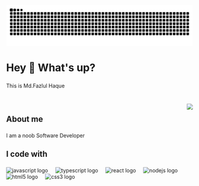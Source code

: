 <img src="https://raw.githubusercontent.com/Tuhinbadhon/Tuhinbadhon/output/snake.svg" alt="Snake animation" />

###
<h1 align="left">Hey 👋 What's up?</h1>

###

<p align="left">This is Md.Fazlul Haque</p>

###

<br clear="both">

<img align="right" src="https://visitor-badge.laobi.icu/badge?page_id=Tuhinbadhon.Tuhinbadhon&"  />

###

<h2 align="left">About me</h2>
<img align = "right" height="150" border-radius: 10px src="https://media1.giphy.com/media/nFLW7PNGgN3lI68rdv/giphy.gif?cid=ecf05e472dysdmlto6dxufnzpaoby2hd0i9bc9k1u0nyrxu0&ep=v1_gifs_search&rid=giphy.gif&ct=g" alt="" />

###

<p align="left">I am a noob Software Developer</p>

###

<h2 align="left">I code with</h2>

###

<div align="left">
  <img src="https://cdn.jsdelivr.net/gh/devicons/devicon/icons/javascript/javascript-original.svg" height="40" alt="javascript logo"  />
  <img width="12" />
  <img src="https://cdn.jsdelivr.net/gh/devicons/devicon/icons/typescript/typescript-original.svg" height="40" alt="typescript logo"  />
  <img width="12" />
  <img src="https://cdn.jsdelivr.net/gh/devicons/devicon/icons/react/react-original.svg" height="40" alt="react logo"  />
  <img width="12" />
  <img src="https://cdn.jsdelivr.net/gh/devicons/devicon/icons/nodejs/nodejs-original.svg" height="40" alt="nodejs logo"  />
  <img width="12" />
  <img src="https://cdn.jsdelivr.net/gh/devicons/devicon/icons/html5/html5-original.svg" height="40" alt="html5 logo"  />
  <img width="12" />
  <img src="https://cdn.jsdelivr.net/gh/devicons/devicon/icons/css3/css3-original.svg" height="40" alt="css3 logo"  />
</div>

###

